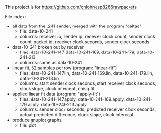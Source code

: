 This project is for https://github.com/cnlohr/esp8266rawpackets

File index:

 * all data from the .241 sender, merged with the program "deltas"
   * file: data-10-241
   * columns: receiver ip, sender ip, recevier clock count, sender clock count, packet id, receiver clock seconds, sender clock seconds
 * data-10-241 broken out by receiver
   * files: data-10-241-147, data-10-241-169, data-10-241-179, data-10-241-213
   * columns: same as data-10-241
 * linear fit, 32 samples per row (program: "linear-fit")
   * files: data-10-241-147.lin, data-10-241-169.lin, data-10-241-179.lin, data-10-241-213.lin
   * columns: start sender clock seconds, start receiver clock seconds, clock slope, clock intercept, chisq fit
 * applied linear fit data (program: "apply-fit")
   * files: data-10-241-147.apply, data-10-241-169.apply, data-10-241-179.apply, data-10-241-213.apply
   * columns: sender clock seconds, predicted receiver clock seconds, actual-predicted difference, clock slope, clock intercept
 * produce gnuplot graphs
   * file: plot
